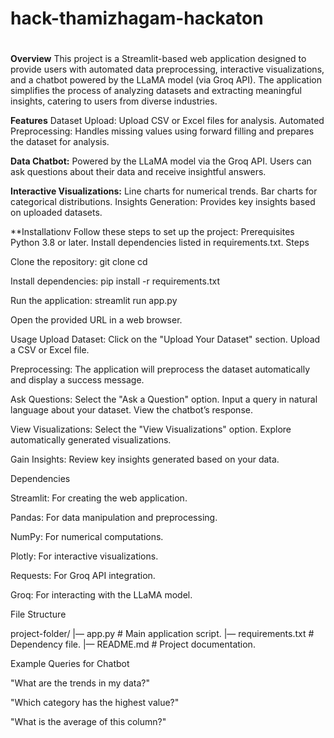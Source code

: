 # hack-thamizhagam-hackaton
#

**Overview**
This project is a Streamlit-based web application designed to provide users with automated data preprocessing, interactive visualizations, and a chatbot powered by the LLaMA model (via Groq API). The application simplifies the process of analyzing datasets and extracting meaningful insights, catering to users from diverse industries.

**Features**
Dataset Upload: Upload CSV or Excel files for analysis.
Automated Preprocessing: Handles missing values using forward filling and prepares the dataset for analysis.

**Data Chatbot:**
Powered by the LLaMA model via the Groq API.
Users can ask questions about their data and receive insightful answers.

**Interactive Visualizations:**
Line charts for numerical trends.
Bar charts for categorical distributions.
Insights Generation: Provides key insights based on uploaded datasets.

**Installationv
Follow these steps to set up the project:
Prerequisites
Python 3.8 or later.
Install dependencies listed in requirements.txt.
Steps

Clone the repository:
git clone <repository-url>
cd <repository-folder>

Install dependencies:
pip install -r requirements.txt

Run the application:
streamlit run app.py

Open the provided URL in a web browser.

Usage
Upload Dataset:
Click on the "Upload Your Dataset" section.
Upload a CSV or Excel file.

Preprocessing:
The application will preprocess the dataset automatically and display a success message.

Ask Questions:
Select the "Ask a Question" option.
Input a query in natural language about your dataset.
View the chatbot’s response.

View Visualizations:
Select the "View Visualizations" option.
Explore automatically generated visualizations.

Gain Insights:
Review key insights generated based on your data.

Dependencies

Streamlit: For creating the web application.

Pandas: For data manipulation and preprocessing.

NumPy: For numerical computations.

Plotly: For interactive visualizations.

Requests: For Groq API integration.

Groq: For interacting with the LLaMA model.

File Structure

project-folder/
|— app.py               # Main application script.
|— requirements.txt    # Dependency file.
|— README.md           # Project documentation.

Example Queries for Chatbot

"What are the trends in my data?"

"Which category has the highest value?"

"What is the average of this column?"
